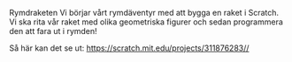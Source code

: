 Rymdraketen
Vi börjar vårt rymdäventyr med att bygga en raket i Scratch. Vi ska rita vår raket med olika geometriska figurer och sedan programmera den att fara ut i rymden!

Så här kan det se ut: https://scratch.mit.edu/projects/311876283//
